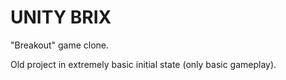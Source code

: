 # UNITY BRIX

"Breakout" game clone.<br>

Old project in extremely basic initial state (only basic gameplay).<br>
